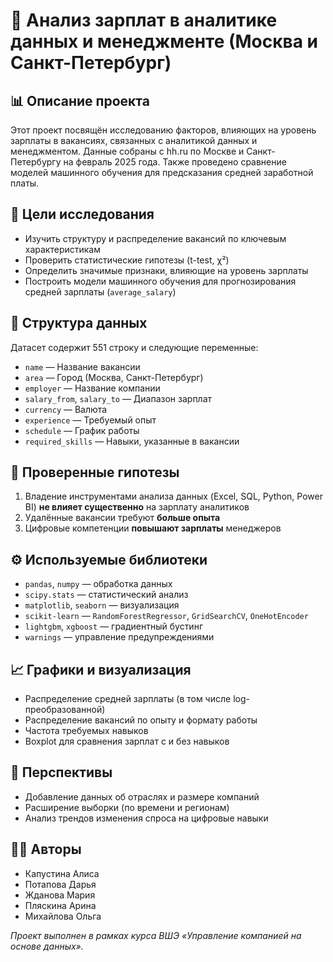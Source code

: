 # 💼 Анализ зарплат в аналитике данных и менеджменте (Москва и Санкт-Петербург)

## 📊 Описание проекта

Этот проект посвящён исследованию факторов, влияющих на уровень зарплаты в вакансиях, связанных с аналитикой данных и менеджментом. Данные собраны с hh.ru по Москве и Санкт-Петербургу на февраль 2025 года. Также проведено сравнение моделей машинного обучения для предсказания средней заработной платы.

## 🎯 Цели исследования

- Изучить структуру и распределение вакансий по ключевым характеристикам
- Проверить статистические гипотезы (t-test, χ²)
- Определить значимые признаки, влияющие на уровень зарплаты
- Построить модели машинного обучения для прогнозирования средней зарплаты (`average_salary`)

## 📂 Структура данных

Датасет содержит 551 строку и следующие переменные:

- `name` — Название вакансии  
- `area` — Город (Москва, Санкт-Петербург)  
- `employer` — Название компании  
- `salary_from`, `salary_to` — Диапазон зарплат  
- `currency` — Валюта  
- `experience` — Требуемый опыт  
- `schedule` — График работы  
- `required_skills` — Навыки, указанные в вакансии

## 🧪 Проверенные гипотезы

1. Владение инструментами анализа данных (Excel, SQL, Python, Power BI) **не влияет существенно** на зарплату аналитиков  
2. Удалённые вакансии требуют **больше опыта**  
3. Цифровые компетенции **повышают зарплаты** менеджеров

## ⚙️ Используемые библиотеки

- `pandas`, `numpy` — обработка данных  
- `scipy.stats` — статистический анализ  
- `matplotlib`, `seaborn` — визуализация  
- `scikit-learn` — `RandomForestRegressor`, `GridSearchCV`, `OneHotEncoder`  
- `lightgbm`, `xgboost` — градиентный бустинг  
- `warnings` — управление предупреждениями


## 📈 Графики и визуализация

- Распределение средней зарплаты (в том числе log-преобразованной)
- Распределение вакансий по опыту и формату работы
- Частота требуемых навыков
- Boxplot для сравнения зарплат с и без навыков

## 🔮 Перспективы

- Добавление данных об отраслях и размере компаний
- Расширение выборки (по времени и регионам)
- Анализ трендов изменения спроса на цифровые навыки

## 👩‍💻 Авторы

- Капустина Алиса 
- Потапова Дарья  
- Жданова Мария   
- Пляскина Арина    
- Михайлова Ольга  

_Проект выполнен в рамках курса ВШЭ «Управление компанией на основе данных»._
